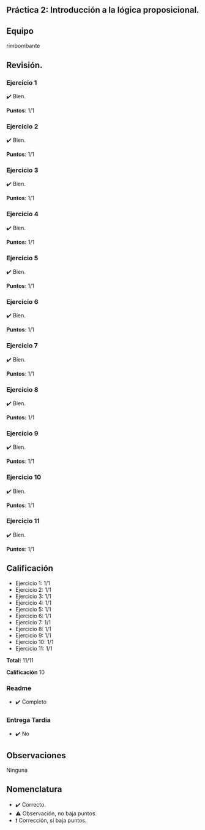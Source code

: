 ## Práctica 2: Introducción a la lógica proposicional.

## Equipo
rimbombante

## Revisión.

### Ejercicio 1
:heavy_check_mark: Bien.

**Puntos**: 1/1

### Ejercicio 2
:heavy_check_mark: Bien.

**Puntos**: 1/1

### Ejercicio 3
:heavy_check_mark: Bien.

**Puntos**: 1/1

### Ejercicio 4
:heavy_check_mark: Bien.

**Puntos:** 1/1

### Ejercicio 5
:heavy_check_mark: Bien.

**Puntos**: 1/1

### Ejercicio 6
:heavy_check_mark: Bien.

**Puntos**: 1/1

### Ejercicio 7
:heavy_check_mark: Bien.

**Puntos**: 1/1

### Ejercicio 8
:heavy_check_mark: Bien.

**Puntos:** 1/1

### Ejercicio 9
:heavy_check_mark: Bien.

**Puntos**: 1/1

### Ejercicio 10
:heavy_check_mark: Bien.

**Puntos**: 1/1

### Ejercicio 11
:heavy_check_mark: Bien.

**Puntos**: 1/1

## Calificación
- Ejercicio 1: 1/1 
- Ejercicio 2: 1/1
- Ejercicio 3: 1/1
- Ejercicio 4: 1/1
- Ejercicio 5: 1/1
- Ejercicio 6: 1/1
- Ejercicio 7: 1/1
- Ejercicio 8: 1/1
- Ejercicio 9: 1/1
- Ejercicio 10: 1/1
- Ejercicio 11: 1/1

**Total:** 11/11

**Calificación** 10

### Readme
- :heavy_check_mark: Completo

### Entrega Tardia
- :heavy_check_mark: No

## Observaciones
Ninguna

## Nomenclatura

- :heavy_check_mark: Correcto.
- :warning: Observación, no baja puntos.
- :exclamation: Corrección, sí baja puntos.